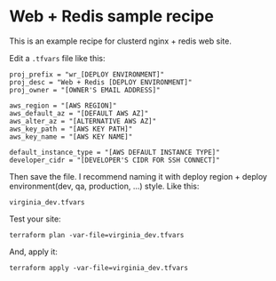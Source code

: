# Web + Redis sample recipe

This is an example recipe for clusterd nginx + redis web site.

Edit a `.tfvars` file like this:

    proj_prefix = "wr_[DEPLOY ENVIRONMENT]"
    proj_desc = "Web + Redis [DEPLOY ENVIRONMENT]"
    proj_owner = "[OWNER'S EMAIL ADDRESS]"

    aws_region = "[AWS REGION]"
    aws_default_az = "[DEFAULT AWS AZ]"
    aws_alter_az = "[ALTERNATIVE AWS AZ]"
    aws_key_path = "[AWS KEY PATH]"
    aws_key_name = "[AWS KEY NAME]"

    default_instance_type = "[AWS DEFAULT INSTANCE TYPE]"
    developer_cidr = "[DEVELOPER'S CIDR FOR SSH CONNECT]"


Then save the file. I recommend naming it with deploy region + deploy
environment(dev, qa, production, ...) style. Like this:

    virginia_dev.tfvars


Test your site:

    terraform plan -var-file=virginia_dev.tfvars

And, apply it:

    terraform apply -var-file=virginia_dev.tfvars
